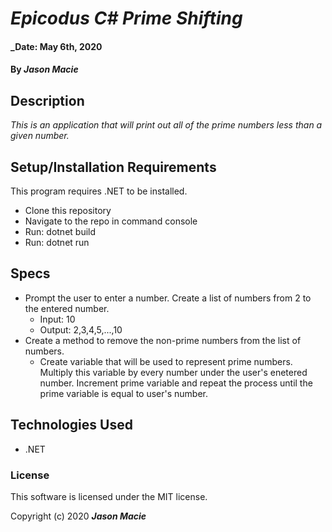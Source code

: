 # _Epicodus C# Prime Shifting_

#### _Date: May 6th, 2020
#### By _**Jason Macie**_

## Description

_This is an application that will print out all of the prime numbers less than a given number._

## Setup/Installation Requirements

This program requires .NET to be installed.
* Clone this repository
* Navigate to the repo in command console
* Run: dotnet build
* Run: dotnet run

## Specs

* Prompt the user to enter a number. Create a list of numbers from 2 to the entered number.
  * Input: 10
  * Output: 2,3,4,5,...,10
* Create a method to remove the non-prime numbers from the list of numbers.
  * Create variable that will be used to represent prime numbers. Multiply this variable by every number under the user's enetered number. Increment prime variable and repeat the process until the prime variable is equal to user's number.

## Technologies Used

* .NET

### License

This software is licensed under the MIT license.

Copyright (c) 2020 **_Jason Macie_**
